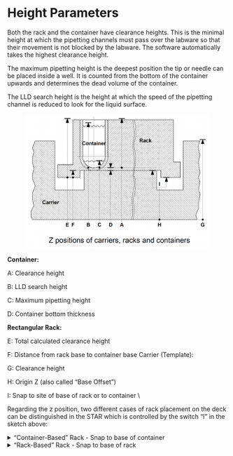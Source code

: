 # Height Parameters

Both the rack and the container have clearance heights. This is the minimal height at which the pipetting channels must pass over the labware so that their movement is not blocked by the labware. The software automatically takes the highest clearance height.&#x20;

The maximum pipetting height is the deepest position the tip or needle can be placed inside a well. It is counted from the bottom of the container upwards and determines the dead volume of the container.&#x20;

The LLD search height is the height at which the speed of the pipetting channel is reduced to look for the liquid surface.&#x20;

<figure><img src="../../../../.gitbook/assets/image (460).png" alt=""><figcaption></figcaption></figure>

**Container:**

A: Clearance height&#x20;

B: LLD search height&#x20;

C: Maximum pipetting height&#x20;

D: Container bottom thickness&#x20;



**Rectangular Rack:**

E: Total calculated clearance height&#x20;

F: Distance from rack base to container base Carrier (Template):

G: Clearance height&#x20;

H: Origin Z (also called “Base Offset”)&#x20;

I: Snap to site of base of rack or to container \


Regarding the z position, two different cases of rack placement on the deck can be distinguished in the STAR which is controlled by the switch “I” in the sketch above:&#x20;

<details>

<summary>“Container-Based” Rack - Snap to base of container </summary>

A “Container-Based” Rack is placed with the container bottom directly on the carrier (e.g. the microplates on a plate carrier):

<img src="../../../../.gitbook/assets/image (461).png" alt="" data-size="original">

The reference position Z0 is the lowest position in the well. Here, the reference height is calculated from

Z0 = Zdeck + Zcarrier + Zthick ,

Zdeck is fixed at 100mm,

Zthick (D) is defined in the container labware,

Zcarrier (H) is defined in the carrier template definition.

A "Rack-Based" Rack is placed with the frame on the instrument deck (e.g., a tube rack, where Zcarrier (H) = 0, because the tube rack is used directly as a carrier)

</details>

<details>

<summary>“Rack-Based” Rack - Snap to base of rack</summary>

A “Rack-Based” Rack is placed with the frame on the instrument deck (e.g., a tube rack, where Zcarrier (H) = 0, because the tube rack is used directly as a carrier)

![](<../../../../.gitbook/assets/image (462).png>)

The reference position Z0 is the lowest position in the well. The reference height is calculated using: Z0 = Zdeck+Zcarrier+Zbasediff+Zthickness

Zdeck is a fixed quantity

Zcarrier (H) is defined in the carrier definition

Zbasediff (F) is defined in the rectangular rack labware Zthickness (D) is defined in the container labware

</details>
